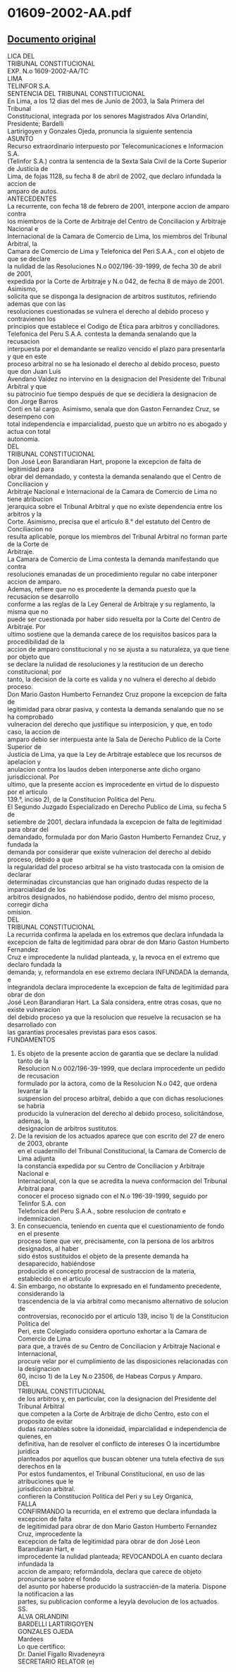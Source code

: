
01609-2002-AA.pdf
=================
  
[Documento original](https://tc.gob.pe/jurisprudencia/2003/01609-2002-AA.pdf)  
---  
LICA DEL  
TRIBUNAL CONSTITUCIONAL  
EXP. N.o 1609-2002-AA/TC  
LIMA  
TELINFOR S.A.  
SENTENCIA DEL TRIBUNAL CONSTITUCIONAL  
En Lima, a los 12 dias del mes de Junio de 2003, la Sala Primera del Tribunal  
Constitucional, integrada por los senores Magistrados Alva Orlandini, Presidente; Bardelli  
Lartirigoyen y Gonzales Ojeda, pronuncia la siguiente sentencia  
ASUNTO  
Recurso extraordinario interpuesto por Telecomunicaciones e Informacion S.A.  
(Telinfor S.A.) contra la sentencia de la Sexta Sala Civil de la Corte Superior de Justicia de  
Lima, de fojas 1128, su fecha 8 de abril de 2002, que declaro infundada la accion de  
amparo de autos.  
ANTECEDENTES  
La recurrente, con fecha 18 de febrero de 2001, interpone accion de amparo contra  
los miembros de la Corte de Arbitraje del Centro de Conciliacion y Arbitraje Nacional e  
Internacional de la Camara de Comercio de Lima, los miembros del Tribunal Arbitral, la  
Camara de Comercio de Lima y Telefonica del Peri S.A.A., con el objeto de que se declare  
la nulidad de las Resoluciones N.o 002/196-39-1999, de fecha 30 de abril de 2001,  
expedida por la Corte de Arbitraje y N.o 042, de fecha 8 de mayo de 2001. Asimismo,  
solicita que se disponga la designacion de arbitros sustitutos, refiriendo ademas que con las  
resoluciones cuestionadas se vulnera el derecho al debido proceso y contravienen los  
principios que establece el Codigo de Ética para arbitros y conciliadores.  
Telefonica del Peru S.A.A. contesta la demanda senalando que la recusacion  
interpuesta por el demandante se realizo vencido el plazo para presentarla y que en este  
proceso arbitral no se ha lesionado el derecho al debido proceso, puesto que don Juan Luis  
Avendano Valdez no intervino en la designacion del Presidente del Tribunal Arbitral y que  
su patrocinio fue tiempo después de que se decidiera la designacion de don Jorge Barros  
Conti en tal cargo. Asimismo, senala que don Gaston Fernandez Cruz, se desempeno con  
total independencia e imparcialidad, puesto que un arbitro no es abogado y actua con total  
autonomia.  
DEL  
TRIBUNAL CONSTITUCIONAL  
Don José Leon Barandiaran Hart, propone la excepcion de falta de legitimidad para  
obrar del demandado, y contesta la demanda senalando que el Centro de Conciliacion y  
Arbitraje Nacional e Internacional de la Camara de Comercio de Lima no tiene atribucion  
jerarquica sobre el Tribunal Arbitral y que no existe dependencia entre los arbitros y la  
Corte. Asimismo, precisa que el articulo 8.° del estatuto del Centro de Conciliacion no  
resulta aplicable, porque los miembros del Tribunal Arbitral no forman parte de la Corte de  
Arbitraje.  
La Camara de Comercio de Lima contesta la demanda manifestando que contra  
resoluciones emanadas de un procedimiento regular no cabe interponer accion de amparo.  
Ademas, refiere que no es procedente la demanda puesto que la recusacion se desarrollo  
conforme a las reglas de la Ley General de Arbitraje y su reglamento, la misma que no  
puede ser cuestionada por haber sido resuelta por la Corte del Centro de Arbitraje. Por  
ultimo sostiene que la demanda carece de los requisitos basicos para la procedibilidad de la  
accion de amparo constitucional y no se ajusta a su naturaleza, ya que tiene por objeto que  
se declare la nulidad de resoluciones y la restitucion de un derecho constitucional; por  
tanto, la decision de la corte es valida y no vulnera el derecho al debido proceso.  
Don Mario Gaston Humberto Fernandez Cruz propone la excepcion de falta de  
legitimidad para obrar pasiva, y contesta la demanda senalando que no se ha comprobado  
vulneracion del derecho que justifique su interposicion, y que, en todo caso, la accion de  
amparo debio ser interpuesta ante la Sala de Derecho Publico de la Corte Superior de  
Justicia de Lima, ya que la Ley de Arbitraje establece que los recursos de apelacion y  
anulacion contra los laudos deben interponerse ante dicho organo jurisdiccional. Por  
ultimo, que la presente accion es improcedente en virtud de lo dispuesto por el articulo  
139.°, inciso 2), de la Constitucion Politica del Peru.  
El Segundo Juzgado Especializado en Derecho Publico de Lima, su fecha 5 de  
setiembre de 2001, declara infundada la excepcion de falta de legitimidad para obrar del  
demandado, formulada por don Mario Gaston Humberto Fernandez Cruz, y fundada la  
demanda por considerar que existe vulneracion del derecho al debido proceso, debido a que  
la regularidad del proceso arbitral se ha visto trastocada con la omision de declarar  
determinadas circunstancias que han originado dudas respecto de la imparcialidad de los  
arbitros designados, no habiéndose podido, dentro del mismo proceso, corregir dicha  
omision.  
DEL  
TRIBUNAL CONSTITUCIONAL  
La recurrida confirma la apelada en los extremos que declara infundada la  
excepcion de falta de legitimidad para obrar de don Mario Gaston Humberto Fernandez  
Cruz e improcedente la nulidad planteada, y, la revoca en el extremo que declaro fundada la  
demanda; y, reformandola en ese extremo declara INFUNDADA la demanda, e  
integrandola declara improcedente la excepcion de falta de legitimidad para obrar de don  
José Leon Barandiaran Hart. La Sala considera, entre otras cosas, que no existe vulneracion  
del debido proceso ya que la resolucion que resuelve la recusacion se ha desarrollado con  
las garantias procesales previstas para esos casos.  
FUNDAMENTOS  
1. Es objeto de la presente accion de garantia que se declare la nulidad tanto de la  
Resolucion N.o 002/196-39-1999, que declara improcedente un pedido de recusacion  
formulado por la actora, como de la Resolucion N.o 042, que ordena levantar la  
suspension del proceso arbitral, debido a que con dichas resoluciones se habria  
producido la vulneracion del derecho al debido proceso, solicitândose, ademas, la  
designacion de arbitros sustitutos.  
2. De la revision de los actuados aparece que con escrito del 27 de enero de 2003, obrante  
en el cuadernillo del Tribunal Constitucional, la Camara de Comercio de Lima adjunta  
la constancia expedida por su Centro de Conciliacion y Arbitraje Nacional e  
Internacional, con la que se acredita la nueva conformacion del Tribunal Arbitral para  
conocer el proceso signado con el N.o 196-39-1999, seguido por Telinfor S.A. con  
Telefonica del Peru S.A.A., sobre resolucion de contrato e indemnizacion.  
3. En consecuencia, teniendo en cuenta que el cuestionamiento de fondo en el presente  
proceso tiene que ver, precisamente, con la persona de los arbitros designados, al haber  
sido éstos sustituidos el objeto de la presente demanda ha desaparecido, habiéndose  
producido el concepto procesal de sustraccion de la materia, establecido en el articulo  
4. Sin embargo, no obstante lo expresado en el fundamento precedente, considerando la  
trascendencia de la via arbitral como mecanismo alternativo de solucion de  
controversias, reconocido por el articulo 139, inciso 1) de la Constitucion Politica del  
Peri, este Colegiado considera oportuno exhortar a la Camara de Comercio de Lima  
para que, a través de su Centro de Conciliacion y Arbitraje Nacional e Internacional,  
procure velar por el cumplimiento de las disposiciones relacionadas con la designacion  
60, inciso 1) de la Ley N.o 23506, de Habeas Corpus y Amparo.  
DEL  
TRIBUNAL CONSTITUCIONAL  
de los arbitros y, en particular, con la designacion del Presidente del Tribunal Arbitral  
que competen a la Corte de Arbitraje de dicho Centro, esto con el proposito de evitar  
dudas razonables sobre la idoneidad, imparcialidad e independencia de quienes, en  
definitiva, han de resolver el conflicto de intereses O la incertidumbre juridica  
planteados por aquellos que buscan obtener una tutela efectiva de sus derechos en la  
Por estos fundamentos, el Tribunal Constitucional, en uso de las atribuciones que le  
jurisdiccion arbitral.  
confieren la Constitucion Politica del Peri y su Ley Organica,  
FALLA  
CONFIRMANDO la recurrida, en el extremo que declara infundada la excepcion de falta  
de legitimidad para obrar de don Mario Gaston Humberto Fernandez Cruz, improcedente la  
excepcion de falta de legitimidad para obrar de don José Leon Barandiaran Hart, e  
improcedente la nulidad planteada; REVOCANDOLA en cuanto declara infundada la  
accion de amparo; reformândola, declara que carece de objeto pronunciarse sobre el fondo  
del asunto por haberse producido la sustraccién-de la materia. Dispone la notificacion a las  
partes, su publicacion conforme a leyyla devolucion de los actuados.  
SS.  
ALVA ORLANDINI  
BARDELLI LARTIRIGOYEN  
GONZALES OJEDA  
Mardees  
Lo que certifico:  
Dr. Daniel Figallo Rivadeneyra  
SECRETARIO RELATOR (e)
